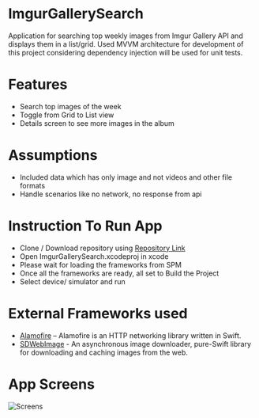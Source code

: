 # ImgurGallerySearch
Application for searching top weekly images from Imgur Gallery API and displays them in a list/grid. Used MVVM architecture for development of this project considering dependency injection will be used for unit tests.

# Features
* Search top images of the week
* Toggle from Grid to List view
* Details screen to see more images in the album

# Assumptions
* Included data which has only image and not videos and other file formats
* Handle scenarios like no network, no response from api

# Instruction To Run App
* Clone / Download repository using [Repository Link](https://github.com/dipak018/ImgurGallerySearch)
* Open ImgurGallerySearch.xcodeproj in xcode
* Please wait for loading the frameworks from SPM
* Once all the frameworks are ready, all set to Build the Project
* Select device/ simulator and run

# External Frameworks used 
* [Alamofire](https://github.com/Alamofire/Alamofire) – Alamofire is an HTTP networking library written in Swift.
* [SDWebImage](https://github.com/SDWebImage/SDWebImage) - An asynchronous image downloader, pure-Swift library for downloading and caching images from the web.

# App Screens
![Screens](https://github.com/dipak018/ImgurGallerySearch/assets/1127509/5b6c2741-4fd7-425a-a06b-99988b625e5f)
